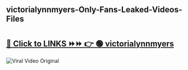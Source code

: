 
 ## victorialynnmyers-Only-Fans-Leaked-Videos-Files

# <h2><a href="https://mediaupload.pro?victorialynnmyers">🔗 Click to LINKS ⏩⏩ 👉 🟢 victorialynnmyers </a></h2>

<a href="https://mediaupload.pro?victorialynnmyers" rel="nofollow" data-target="animated-image.originalLink"><img src="https://i.ibb.co.com/xMMVF88/686577567.gif" alt="Viral Video Original" style="max-width: 100%; display: inline-block;" data-target="animated-image.originalImage"></a>